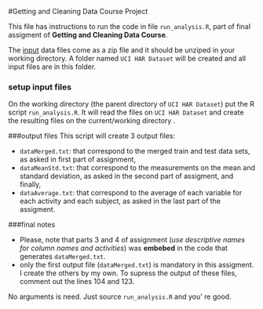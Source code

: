 #Getting and Cleaning Data Course Project

This file has instructions to run the code in file `run_analysis.R`, part of final assigment of **Getting and Cleaning Data Course**.

The [input](https://d396qusza40orc.cloudfront.net/getdata%2Fprojectfiles%2FUCI%20HAR%20Dataset.zip)  data files come as a zip file and it should be unziped in your working directory. A folder named `UCI HAR Dataset` will be created and all input files are in this folder.

### setup input files
On the working directory (the parent directory of `UCI HAR Dataset`) put the R script `run_analysis.R`. It will read the files on `UCI HAR Dataset` and create the resulting files on the current/working  directory .

###output files
This script will create 3 output files:
- `dataMerged.txt`: that correspond to the merged train and test data sets, as asked in first part of assignment,
- `dataMeanStd.txt`: that correspond to the measurements on the mean and standard deviation, as asked in the second part of assigment, and finally,
- `dataAverage.txt`: that correspond to  the average of each variable for each activity and each subject, as asked in the last part of the assigment.

###final notes
- Please, note that parts 3 and 4 of assignment (*use descriptive names for column names and activities*) was **embebed** in the code that generates `dataMerged.txt`.
- only the first output file (`dataMerged.txt`) is mandatory in this assigment. I create the others by my own. To supress the output of these files, comment out the lines 104 and 123.

No arguments is need. Just source `run_analysis.R` and you' re good.





